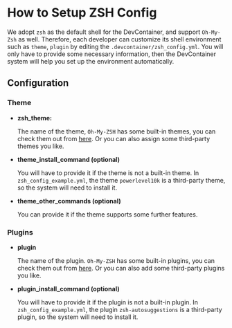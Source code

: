 # How to Setup ZSH Config

We adopt `zsh` as the default shell for the DevContainer, and support `Oh-My-Zsh` as well. Therefore, each developer can customize its shell environment such as `theme`, `plugin` by editing the `.devcontainer/zsh_config.yml`. You will only have to provide some necessary information, then the DevContainer system will help you set up the environment automatically.

## Configuration
### Theme
* **zsh_theme:**
  
  The name of the theme, `Oh-My-ZSH` has some built-in themes, you can check them out from [here](https://github.com/ohmyzsh/ohmyzsh/wiki/Themes). Or you can also assign some third-party themes you like.
* **theme_install_command (optional)**
  
  You will have to provide it if the theme is not a built-in theme. In `zsh_config_example.yml`, the theme `powerlevel10k` is a third-party theme, so the system will need to install it.
* **theme_other_commands (optional)**
  
  You can provide it if the theme supports some further features.

### Plugins
* **plugin**

  The name of the plugin. `Oh-My-ZSH` has some built-in plugins, you can check them out from [here](https://github.com/ohmyzsh/ohmyzsh/wiki/Plugins). Or you can also add some third-party plugins you like.
* **plugin_install_command (optional)**

  You will have to provide it if the plugin is not a built-in plugin. In `zsh_config_example.yml`, the plugin `zsh-autosuggestions` is a third-party plugin, so the system will need to install it.

